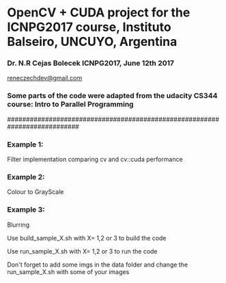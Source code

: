 # OpenCV + CUDA project for the ICNPG2017 course, Instituto Balseiro, UNCUYO, Argentina

### Dr. N.R Cejas Bolecek ICNPG2017, June 12th 2017

 reneczechdev@gmail.com

### Some parts of the code were adapted from the udacity CS344 course: Intro to Parallel Programming

###########################################################################

### Example 1:
Filter implementation comparing cv and cv::cuda performance

### Example 2: 
Colour to GrayScale 

### Example 3: 
Blurring

Use build_sample_X.sh with X= 1,2 or 3 to build the code

Use run_sample_X.sh with X= 1,2 or 3 to run the code

Don't forget to add some imgs in the data folder and change the run_sample_X.sh with some of your images


